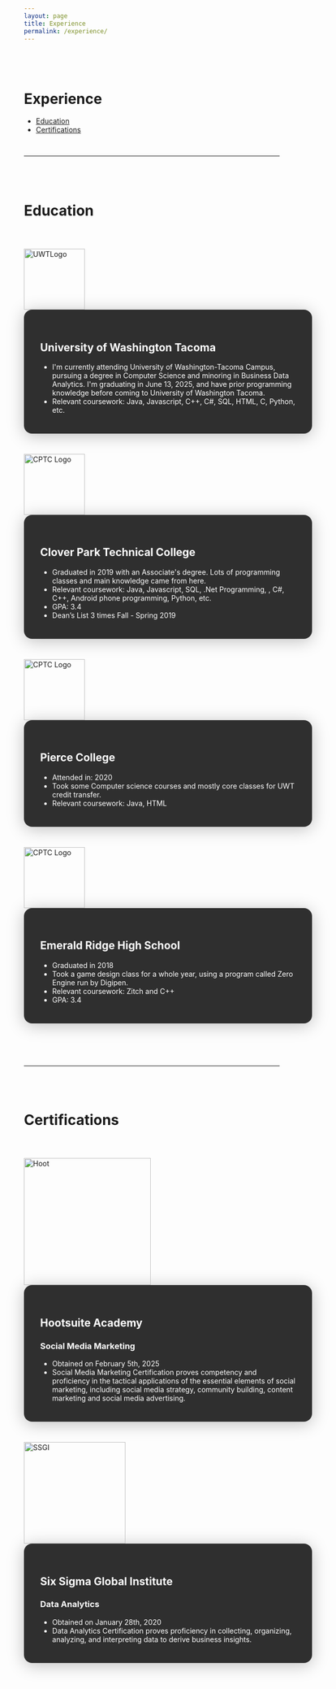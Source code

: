 ```yaml
---
layout: page
title: Experience
permalink: /experience/
---
```


<div style="height: 40px;"></div>

<h1 class="text-center">Experience</h1>

<div class="container my-3">
  <ul class="nav nav-pills justify-content-center">
    <li class="nav-item">
      <a class="nav-link" href="#education">Education</a>
    </li>
    <li class="nav-item">
      <a class="nav-link" href="#certifications">Certifications</a>
    </li>
  </ul>
</div>

<hr style="border: none; border-top: 3px solid #fff; margin: 40px 0;">
<div style="height: 10px;"></div>

<h1 id="education">Education</h1>

<div style="height: 40px;"></div>

<div class="container my-4">
  <div class="row align-items-center justify-content-center">
    <!-- Logo on the left -->
    <div class="col-md-3 text-center mb-3 mb-md-0">
      <img 
        src="{{ '/assets/UWT.jpeg' | relative_url }}" 
        alt="UWTLogo" 
        class="rounded"
        style="max-width: 100%; height: 120px; object-fit: contain;"
      >
    </div>
    <!-- Textbox on the right -->
    <div class="col-md-7">
      <div style="
        background: rgba(30,30,30,0.92);
        color: #fff;
        padding: 2rem 2rem 1.5rem 2rem;
        border-radius: 1rem;
        box-shadow: 0 4px 32px rgba(0,0,0,0.25);
        display: block;
        width: 100%;
      ">
        <h2>University of Washington Tacoma</h2>
        <ul>
        <li>
          I'm currently attending University of Washington-Tacoma Campus, pursuing a degree in Computer Science and minoring in Business Data Analytics. I'm graduating in June 13, 2025, and have prior programming knowledge before coming to University of Washington Tacoma.
        </li>
        <li>Relevant coursework: Java, Javascript, C++, C#, SQL, HTML, C, Python, etc.</li>
        </ul>
      </div>
    </div>
  </div>
</div>

<div style="height: 40px;"></div>

<div class="container my-4">
  <div class="row align-items-center justify-content-center">
    <!-- Logo on the left -->
    <div class="col-md-3 text-center mb-3 mb-md-0">
      <img 
        src="{{ '/assets/cptc.jpg' | relative_url }}" 
        alt="CPTC Logo" 
        class="rounded"
        style="max-width: 100%; height: 120px; object-fit: contain;"
      >
    </div>
    <!-- Textbox on the right -->
    <div class="col-md-7">
      <div style="
        background: rgba(30,30,30,0.92);
        color: #fff;
        padding: 2rem 2rem 1.5rem 2rem;
        border-radius: 1rem;
        box-shadow: 0 4px 32px rgba(0,0,0,0.25);
        display: block;
        width: 100%;
      ">
        <h2>Clover Park Technical College</h2>
        <ul>
            <li>Graduated in 2019 with an Associate's degree. Lots of programming classes and main knowledge came from here.</li>
            <li>Relevant coursework: Java, Javascript, SQL, .Net Programming, , C#, C++, Android phone programming, Python, etc.</li>
            <li>GPA: 3.4</li>
            <li>Dean’s List 3 times Fall - Spring 2019</li>
        </ul>
      </div>
    </div>
  </div>
</div>

<div style="height: 40px;"></div>

<div class="container my-4">
  <div class="row align-items-center justify-content-center">
    <!-- Logo on the left -->
    <div class="col-md-3 text-center mb-3 mb-md-0">
      <img 
        src="{{ '/assets/Pierce.jpg' | relative_url }}" 
        alt="CPTC Logo" 
        class="rounded"
        style="max-width: 100%; height: 120px; object-fit: contain;"
      >
    </div>
    <!-- Textbox on the right -->
    <div class="col-md-7">
      <div style="
        background: rgba(30,30,30,0.92);
        color: #fff;
        padding: 2rem 2rem 1.5rem 2rem;
        border-radius: 1rem;
        box-shadow: 0 4px 32px rgba(0,0,0,0.25);
        display: block;
        width: 100%;
      ">
        <h2>Pierce College</h2>
        <ul>
            <li>Attended in: 2020</li>
            <li>Took some Computer science courses and mostly core classes for UWT credit transfer.</li>
            <li>Relevant coursework: Java, HTML</li>
        </ul>
      </div>
    </div>
  </div>
</div>

<div style="height: 40px;"></div>

<div class="container my-4">
  <div class="row align-items-center justify-content-center">
    <!-- Logo on the left -->
    <div class="col-md-3 text-center mb-3 mb-md-0">
      <img 
        src="{{ '/assets/ERHS.png' | relative_url }}" 
        alt="CPTC Logo" 
        class="rounded"
        style="max-width: 100%; height: 120px; object-fit: contain;"
      >
    </div>
    <!-- Textbox on the right -->
    <div class="col-md-7">
      <div style="
        background: rgba(30,30,30,0.92);
        color: #fff;
        padding: 2rem 2rem 1.5rem 2rem;
        border-radius: 1rem;
        box-shadow: 0 4px 32px rgba(0,0,0,0.25);
        display: block;
        width: 100%;
      ">
        <h2>Emerald Ridge High School</h2>
        <ul>
            <li>Graduated in 2018</li>
            <li>Took a game design class for a whole year, using a program called Zero Engine run by Digipen.</li>
            <li>Relevant coursework: Zitch and C++</li>
            <li>GPA: 3.4</li>
        </ul>
      </div>
    </div>
  </div>
</div>

<div style="height: 40px;"></div>

<hr style="border: none; border-top: 3px solid #fff; margin: 40px 0;">
<div style="height: 10px;"></div>

<h1 id="certifications">Certifications</h1>

<div style="height: 40px;"></div>

<div class="container my-4">
  <div class="row align-items-center justify-content-center">
    <!-- Logo on the left -->
    <div class="col-md-3 text-center mb-3 mb-md-0">
      <img 
        src="{{ '/assets/Hoot.png' | relative_url }}" 
        alt="Hoot" 
        class="rounded-circle"
        style="max-width: 100%; height: 250px; object-fit: contain;"
      >
    </div>
    <!-- Textbox on the right -->
    <div class="col-md-7">
      <div style="
        background: rgba(30,30,30,0.92);
        color: #fff;
        padding: 2rem 2rem 1.5rem 2rem;
        border-radius: 1rem;
        box-shadow: 0 4px 32px rgba(0,0,0,0.25);
        display: block;
        width: 100%;
      ">
        <h2>Hootsuite Academy</h2>
        <h3>Social Media Marketing</h3>
        <ul>
            <li>Obtained on February 5th, 2025</li>
            <li>Social Media Marketing Certification proves competency and proficiency in the tactical applications of the essential elements of social marketing, including social media strategy, community building, content marketing and social media advertising.</li>
        </ul>
      </div>
    </div>
  </div>
</div>

<div style="height: 40px;"></div>

<div class="container my-4">
  <div class="row align-items-center justify-content-center">
    <!-- Logo on the left -->
    <div class="col-md-3 text-center mb-3 mb-md-0">
      <img 
        src="{{ '/assets/SSGI.png' | relative_url }}" 
        alt="SSGI" 
        class="rounded"
        style="max-width: 100%; height: 200px; object-fit: contain;"
      >
    </div>
    <!-- Textbox on the right -->
    <div class="col-md-7">
      <div style="
        background: rgba(30,30,30,0.92);
        color: #fff;
        padding: 2rem 2rem 1.5rem 2rem;
        border-radius: 1rem;
        box-shadow: 0 4px 32px rgba(0,0,0,0.25);
        display: block;
        width: 100%;
      ">
        <h2>Six Sigma Global Institute</h2>
        <h3>Data Analytics</h3>
        <ul>
            <li>Obtained on January 28th, 2020 </li>
            <li>Data Analytics Certification proves proficiency in collecting, organizing, analyzing, and interpreting data to derive business insights. </li>
        </ul>
        </div>
        </div>
    </div>
</div>

<div style="height: 40px;"></div>